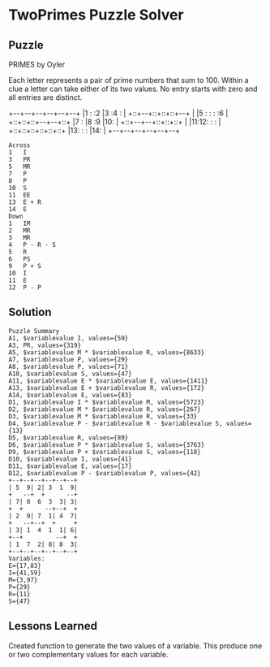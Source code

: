 # TwoPrimes Puzzle Solver

## Puzzle

PRIMES by Oyler

Each letter represents a pair of prime numbers that sum to 100. Within a clue a letter can take either of its two values. No entry starts with zero and all entries are distinct.

+--+--+--+--+--+--+
|1 :  :2 |3 :4 :  |
+::+--+::+::+::+--+
|  |5 :  :  :  :6 |
+::+::+::+--+--+::+
|7 :  |8 :9 |10:  |
+::+--+--+::+::+::+
|  |11:12:  :  :  |
+::+::+::+::+::+::+
|13:  :  :  |14:  |
+--+--+--+--+--+--+

```
Across
1	I
3	PR
5	MR
7	P
8	P
10	S
11	EE
13	E + R
14	E
Down
1	IM
2	MR
3	MR
4	P - R - S
5	R
6	PS
9	P + S
10	I
11	E
12	P - P
```

## Solution

```
Puzzle Summary
A1, $variablevalue I, values={59}
A3, PR, values={319}
A5, $variablevalue M * $variablevalue R, values={8633}
A7, $variablevalue P, values={29}
A8, $variablevalue P, values={71}
A10, $variablevalue S, values={47}
A11, $variablevalue E * $variablevalue E, values={1411}
A13, $variablevalue E + $variablevalue R, values={172}
A14, $variablevalue E, values={83}
D1, $variablevalue I * $variablevalue M, values={5723}
D2, $variablevalue M * $variablevalue R, values={267}
D3, $variablevalue M * $variablevalue R, values={33}
D4, $variablevalue P - $variablevalue R - $variablevalue S, values={13}
D5, $variablevalue R, values={89}
D6, $variablevalue P * $variablevalue S, values={3763}
D9, $variablevalue P + $variablevalue S, values={118}
D10, $variablevalue I, values={41}
D11, $variablevalue E, values={17}
D12, $variablevalue P - $variablevalue P, values={42}
+--+--+--+--+--+--+
| 5  9| 2| 3  1  9|
+   --+  +      --+
| 7| 8  6  3  3| 3|
+  +      --+--+  +
| 2  9| 7  1| 4  7|
+   --+--+  +     +
| 3| 1  4  1  1| 6|
+--+         --+  +
| 1  7  2| 8| 8  3|
+--+--+--+--+--+--+
Variables:
E={17,83}
I={41,59}
M={3,97}
P={29}
R={11}
S={47}
```

## Lessons Learned

Created function to generate the two values of a variable. This produce one or two complementary values for each variable.